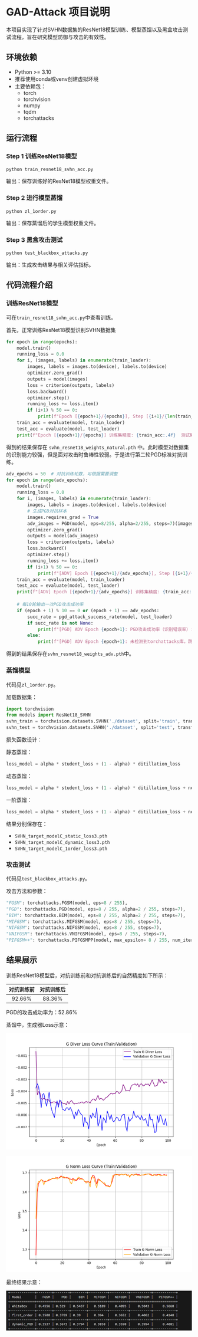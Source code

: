 
# GAD-Attack 项目说明

本项目实现了针对SVHN数据集的ResNet18模型训练、模型蒸馏以及黑盒攻击测试流程，旨在研究模型防御与攻击的有效性。

## 环境依赖
- Python >= 3.10
- 推荐使用conda或venv创建虚拟环境
- 主要依赖包：
  - torch
  - torchvision
  - numpy
  - tqdm
  - torchattacks
  
## 运行流程

### Step 1 训练ResNet18模型
```
python train_resnet18_svhn_acc.py
```
输出：保存训练好的ResNet18模型权重文件。

### Step 2 进行模型蒸馏
```
python zl_1order.py
```
输出：保存蒸馏后的学生模型权重文件。

### Step 3 黑盒攻击测试
```
python test_blackbox_attacks.py
```
输出：生成攻击结果与相关评估指标。

## 代码流程介绍

### 训练ResNet18模型

可在```train_resnet18_svhn_acc.py```中查看训练。

首先，正常训练ResNet18模型识别SVHN数据集

```python
for epoch in range(epochs):
    model.train()
    running_loss = 0.0
    for i, (images, labels) in enumerate(train_loader):
        images, labels = images.to(device), labels.to(device)
        optimizer.zero_grad()
        outputs = model(images)
        loss = criterion(outputs, labels)
        loss.backward()
        optimizer.step()
        running_loss += loss.item()
        if (i+1) % 50 == 0:
            print(f"Epoch [{epoch+1}/{epochs}], Step [{i+1}/{len(train_loader)}], Loss: {loss.item():.4f}")
    train_acc = evaluate(model, train_loader)
    test_acc = evaluate(model, test_loader)
    print(f"Epoch [{epoch+1}/{epochs}] 训练集精度: {train_acc:.4f}  测试集精度: {test_acc:.4f}")
```

得到的结果保存在 ```svhn_resnet18_weights_natural.pth``` 中。此时模型对数据集的识别能力较强，但是面对攻击时鲁棒性较弱。于是进行第二轮PGD标准对抗训练。

```python
adv_epochs = 50  # 对抗训练轮数，可根据需要调整
for epoch in range(adv_epochs):
    model.train()
    running_loss = 0.0
    for i, (images, labels) in enumerate(train_loader):
        images, labels = images.to(device), labels.to(device)
        # 生成PGD对抗样本
        images.requires_grad = True
        adv_images = PGD(model, eps=8/255, alpha=2/255, steps=7)(images, labels)
        optimizer.zero_grad()
        outputs = model(adv_images)
        loss = criterion(outputs, labels)
        loss.backward()
        optimizer.step()
        running_loss += loss.item()
        if (i+1) % 50 == 0:
            print(f"[ADV] Epoch [{epoch+1}/{adv_epochs}], Step [{i+1}/{len(train_loader)}], Loss: {loss.item():.4f}")
    train_acc = evaluate(model, train_loader)
    test_acc = evaluate(model, test_loader)
    print(f"[ADV] Epoch [{epoch+1}/{adv_epochs}] 训练集精度: {train_acc:.4f}  测试集精度: {test_acc:.4f}")

    # 每10轮输出一次PGD攻击成功率
    if (epoch + 1) % 10 == 0 or (epoch + 1) == adv_epochs:
        succ_rate = pgd_attack_success_rate(model, test_loader)
        if succ_rate is not None:
            print(f"[PGD] ADV Epoch {epoch+1}: PGD攻击成功率（识别错误率）: {succ_rate:.4f} ({succ_rate*100:.2f}%)")
        else:
            print(f"[PGD] ADV Epoch {epoch+1}: 未检测到torchattacks库，跳过PGD攻击评测。")
```

得到的结果保存在```svhn_resnet18_weights_adv.pth```中。

### 蒸馏模型

代码见```zl_1order.py```。

加载数据集：
```python
import torchvision
from models import ResNet18_SVHN
svhn_train = torchvision.datasets.SVHN('./dataset', split='train', transform=transforms.ToTensor(), download=True)
svhn_test = torchvision.datasets.SVHN('./dataset', split='test', transform=transforms.ToTensor(), download=True)
```

损失函数设计：

静态蒸馏：
```python
loss_model = alpha * student_loss + (1 - alpha) * ditillation_loss
```

动态蒸馏：
```python
loss_model = alpha * student_loss + (1 - alpha) * ditillation_loss + neighbor_ditillation_loss * 3
```

一阶蒸馏：
```python
loss_model = alpha * student_loss + (1 - alpha) * ditillation_loss + neighbor_mse_loss * 3 + neighbor_ditillation_loss * 3
```

结果分别保存在：
- ```SVHN_target_modelC_static_loss3.pth```
- ```SVHN_target_modelC_dynamic_loss3.pth```
- ```SVHN_target_modelC_1order_loss3.pth```

### 攻击测试

代码见```test_blackbox_attacks.py```。

攻击方法和参数：
```python
"FGSM": torchattacks.FGSM(model, eps=8 / 255),
"PGD": torchattacks.PGD(model, eps=8 / 255, alpha=2 / 255, steps=7),
"BIM": torchattacks.BIM(model, eps=8 / 255, alpha=2 / 255, steps=7),
"MIFGSM": torchattacks.MIFGSM(model, eps=8 / 255, steps=7),
"NIFGSM": torchattacks.NIFGSM(model, eps=8 / 255, steps=7),
"VNIFGSM": torchattacks.VNIFGSM(model, eps=8 / 255, steps=7),
"PIFGSM++": torchattacks.PIFGSMPP(model, max_epsilon= 8 / 255, num_iter_set=7),
```

## 结果展示

训练ResNet18模型后，对抗训练前和对抗训练后的自然精度如下所示：

|对抗训练前|对抗训练后|
|:-----:|:-----:|
|92.66%|88.36%|

PGD的攻击成功率为：52.86%

蒸馏中，生成器Loss示意：

![gdiver](images/distillation_loss_curve_1order_gdiver.png)

![gnorm](images/distillation_loss_curve_1order_gnorm.png)

最终结果示意：

![result](images/result.png)